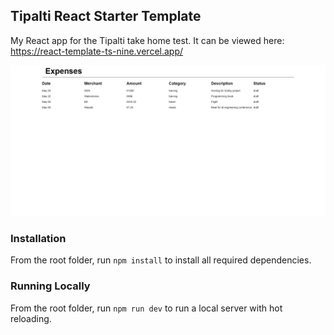 ## Tipalti React Starter Template

My React app for the Tipalti take home test. It can be viewed here: https://react-template-ts-nine.vercel.app/

![React App Tipalti Take home test](<screenshot_of_app.png>)

### Installation

From the root folder, run `npm install` to install all required dependencies.

### Running Locally

From the root folder, run `npm run dev` to run a local server with hot reloading.
